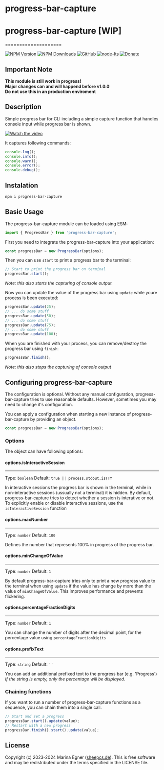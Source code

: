 # progress-bar-capture

# progress-bar-capture **[WIP]**  

====================

[![NPM Version](https://img.shields.io/npm/v/progress-bar-capture.svg)](https://www.npmjs.com/package/progress-bar-capture)
[![NPM Downloads](https://img.shields.io/npm/dt/progress-bar-capture.svg)](https://www.npmjs.com/package/progress-bar-capture)
[![GitHub](https://img.shields.io/github/license/SheepCreativeSoftware/progress-bar-capture)](https://github.com/SheepCreativeSoftware/progress-bar-capture)
[![node-lts](https://img.shields.io/node/v-lts/progress-bar-capture)](https://www.npmjs.com/package/progress-bar-capture)
[![Donate](https://img.shields.io/badge/Donate-PayPal-green.svg)](https://www.paypal.com/donate/?hosted_button_id=RG6PSXR828X94)

## Important Note
**This module is still work in progress!**  
**Major changes can and will happend before v1.0.0**  
**Do not use this in an production enviroment**  

## Description
Simple progress bar for CLI including a simple capture function that handles console input while progress bar is shown.

[![Watch the video](https://github.com/SheepCreativeSoftware/progress-bar-capture/assets/33145691/8869c224-856b-4e78-821d-0db9260835b7)](https://github.com/SheepCreativeSoftware/progress-bar-capture/assets/33145691/a473b577-75d6-4c22-9d43-6a71f2d8e42c)

It captures following commands:
```js
console.log();
console.info();
console.warn();
console.error();
console.debug();
```

## Instalation
```bash
npm i progress-bar-capture
```

## Basic Usage
The progress-bar-capture module can be loaded using ESM:
```js
import { ProgressBar } from 'progress-bar-capture';
```

First you need to integrate the progress-bar-capture into your application:
```js
const progressBar = new ProgressBar(options);
```

Then you can use `start` to print a progress bar to the terminal:
```js
// Start to print the progress bar on terminal
progressBar.start();
```
*Note: this also starts the capturing of console output*

Now you can update the value of the progress bar using `update` while youre process is been executed:
```js
progressBar.update(25);
// ... do some stuff
progressBar.update(50);
// ... do some stuff
progressBar.update(75);
// ... do some stuff
progressBar.update(100);
```

When you are finished with your process, you can remove/destroy the progress bar using `finish`:
```js
progressBar.finish();
```
*Note: this also stops the capturing of console output*

## Configuring progress-bar-capture
The configuration is optional. Without any manual configuration, progress-bar-capture tries to use reasonable defaults.
However, sometimes you may need to change it's configuration.  

You can apply a configuration when starting a new instance of progress-bar-capture by providing an object.
```js
const progressBar = new ProgressBar(options);
```

### Options

The object can have following options:
#### options.isInteractiveSession
----------------------------------
Type: `boolean` Default: `true || process.stdout.isTTY`

In interactive sessions the progress bar is shown in the terminal, while in non-interactive sessions (ussually not a terminal) it is hidden. By default, progress-bar-capture tries to detect whether a session is interative or not.
To explicitly enable or disable interactive sessions, use the `isInteractiveSession` function

#### options.maxNumber
----------------------------------
Type: `number` Default: `100`

Defines the number that represents 100% in progress of the progress bar.

#### options.minChangeOfValue
----------------------------------
Type: `number` Default: `1`

By default progress-bar-capture tries only to print a new progress value to the terminal when using `update` if the value has change by more than the value of `minChangeOfValue`.
This improves performance and prevents flickering.

#### options.percentageFractionDigits
----------------------------------
Type: `number` Default: `1`

You can change the number of digits after the decimal point, for the percentage value using `percentageFractionDigits`

#### options.prefixText
----------------------------------
Type: `string` Default: `''`

You can add an additional prefixed text to the progress bar (e.g. 'Progress')
*If the string is empty, only the percentage will be displayed.*

### Chaining functions
If you want to run a number of progress-bar-capture functions as a sequence, you can chain them into a single call.
```js
// Start and set a progress
progressBar.start().update(value);
// Restart with a new progress
progressBar.finish().start().update(value);
```

## License
Copyright (c) 2023-2024 Marina Egner ([sheepcs.de](https://sheepcs.de)). This is free software and may be redistributed under the terms specified in the LICENSE file.
